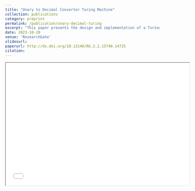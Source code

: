 ```yaml
---
title: "Unary to Decimal Converter Turing Machine"
collection: publications
category: preprint
permalink: /publication/unary-decimal-turing
excerpt: "This paper presents the design and implementation of a Turing Machine specifically created to convert unary numbers into decimal format. The primary objective of this work is to explore the theoretical underpinnings of this conversion process, using a Turing Machine to demonstrate how such transformations can be efficiently executed within a formal computational framework. The paper includes a detailed examination of the machine's components, including its state transitions, tape alphabet, and transition functions, providing a step-by-step breakdown of how the unary representation is processed and converted into the corresponding decimal value."
date: 2023-10-20
venue: 'ResearchGate'
slidesurl: 
paperurl: http://dx.doi.org/10.13140/RG.2.2.15740.14725
citation: 
---
```


<iframe src="./solution.pdf" width="600" height="400"></iframe>

